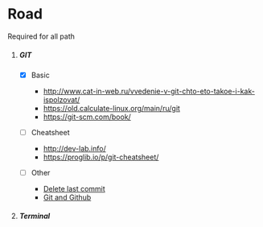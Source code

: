 <h1>Road</h1>

Required for all path

1. <h5>GIT</h5>

	- [x] Basic
		- <a href="http://www.cat-in-web.ru/vvedenie-v-git-chto-eto-takoe-i-kak-ispolzovat/">http://www.cat-in-web.ru/vvedenie-v-git-chto-eto-takoe-i-kak-ispolzovat/</a>
		- <a href="https://old.calculate-linux.org/main/ru/git">https://old.calculate-linux.org/main/ru/git</a>
		- <a href="https://git-scm.com/book/ru/v2/Appendix-C%3A-%D0%9A%D0%BE%D0%BC%D0%B0%D0%BD%D0%B4%D1%8B-Git-%D0%9E%D1%81%D0%BD%D0%BE%D0%B2%D0%BD%D1%8B%D0%B5-%D0%BA%D0%BE%D0%BC%D0%B0%D0%BD%D0%B4%D1%8B">https://git-scm.com/book/</a>
		
	- [ ] Cheatsheet
		- <a href="http://dev-lab.info/2013/08/%D1%88%D0%BF%D0%B0%D1%80%D0%B3%D0%B0%D0%BB%D0%BA%D0%B0-%D0%BF%D0%BE-git-%D0%BE%D1%81%D0%BD%D0%BE%D0%B2%D0%BD%D1%8B%D0%B5-%D0%BA%D0%BE%D0%BC%D0%B0%D0%BD%D0%B4%D1%8B-%D1%81%D0%BB%D0%B8%D1%8F%D0%BD/">http://dev-lab.info/</a>
		- <a href="https://proglib.io/p/git-cheatsheet/">https://proglib.io/p/git-cheatsheet/</a>
		
	- [ ] Other
		- <a href="http://evtuhovich.ru/blog/2009/04/03/git-reset/">Delete last commit</a>
		- <a href="https://habr.com/ru/post/273897/" target="_blank">Git and Github</a>

2. <h5>Terminal</h5>
	
